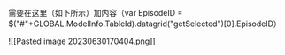 


需要在这里（如下所示）加内容（var EpisodeID = $("#"+GLOBAL.ModelInfo.TableId).datagrid("getSelected")[0].EpisodeID）

![[Pasted image 20230630170404.png]]

